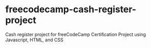 # freecodecamp-cash-register-project
Cash register project for freeCodeCamp Certification Project using Javascript, HTML, and CSS

